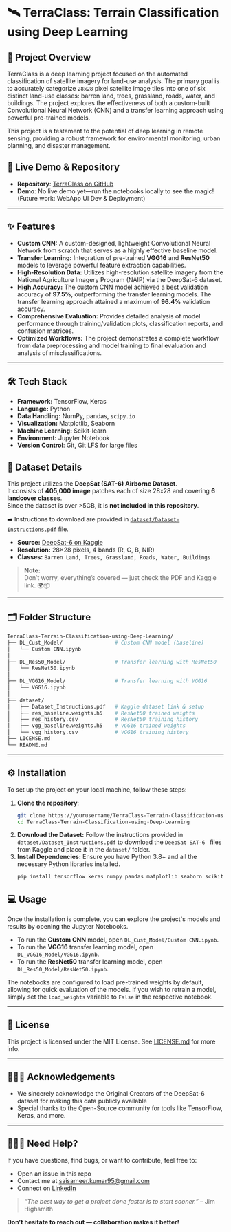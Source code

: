 # 🛰️ TerraClass: Terrain Classification using Deep Learning

## 📌 Project Overview

TerraClass is a deep learning project focused on the automated classification of satellite imagery for land-use analysis. The primary goal is to accurately categorize `28x28` pixel satellite image tiles into one of six distinct land-use classes: barren land, trees, grassland, roads, water, and buildings. The project explores the effectiveness of both a custom-built Convolutional Neural Network (CNN) and a transfer learning approach using powerful pre-trained models.

This project is a testament to the potential of deep learning in remote sensing, providing a robust framework for environmental monitoring, urban planning, and disaster management.

## 🔗 Live Demo & Repository
- **Repository**: [TerraClass on GitHub](https://github.com/DK-SAI07/TerraClass-Terrain-Classification-using-Deep-Learning.git)
- **Demo**: No live demo yet—run the notebooks locally to see the magic! (Future work: WebApp UI Dev & Deployment)

------------------------------------------------------------------------
## ✨ Features

* **Custom CNN:** A custom-designed, lightweight Convolutional Neural Network from scratch that serves as a highly effective baseline model.
* **Transfer Learning:** Integration of pre-trained **VGG16** and **ResNet50** models to leverage powerful feature extraction capabilities.
* **High-Resolution Data:** Utilizes high-resolution satellite imagery from the National Agriculture Imagery Program (NAIP) via the DeepSat-6 dataset.
* **High Accuracy:** The custom CNN model achieved a best validation accuracy of **97.5%**, outperforming the transfer learning models. The transfer learning approach attained a maximum of **96.4%** validation accuracy.
* **Comprehensive Evaluation:** Provides detailed analysis of model performance through training/validation plots, classification reports, and confusion matrices.
* **Optimized Workflows:** The project demonstrates a complete workflow from data preprocessing and model training to final evaluation and analysis of misclassifications.

------------------------------------------------------------------------
## 🛠️ Tech Stack
* **Framework:** TensorFlow, Keras
* **Language:** Python
* **Data Handling:** NumPy, pandas, `scipy.io`
* **Visualization:** Matplotlib, Seaborn
* **Machine Learning:** Scikit-learn
* **Environment:** Jupyter Notebook
* **Version Control**: Git, Git LFS for large files

## 📄 Dataset Details
This project utilizes the **DeepSat (SAT-6) Airborne Dataset**.  
It consists of **405,000 image** patches each of size 28x28 and covering **6 landcover classes**. <br/>
Since the dataset is over >5GB, it is **not included in this repository**.  

➡️ Instructions to download are provided in [`dataset/Dataset-Instructions.pdf`](dataset/Dataset_Instructions.pdf) file.  

- **Source:** [DeepSat-6 on Kaggle](https://www.kaggle.com/datasets/crawford/deepsat-sat6/data?select=sat-6-full.mat)  
- **Resolution:** 28×28 pixels, 4 bands (R, G, B, NIR)  
- **Classes:** `Barren Land, Trees, Grassland, Roads, Water, Buildings`

> **Note:**  
> Don’t worry, everything’s covered — just check the PDF and Kaggle link. 🌍📦

------------------------------------------------------------------------
## 🗂️ Folder Structure

``` bash
TerraClass-Terrain-Classification-using-Deep-Learning/
├── DL_Cust_Model/                 # Custom CNN model (baseline)
│   └── Custom CNN.ipynb
│
├── DL_Res50_Model/                # Transfer learning with ResNet50
│   └── ResNet50.ipynb
│
├── DL_VGG16_Model/                # Transfer learning with VGG16
│   └── VGG16.ipynb
│
├── dataset/                    
│   ├── Dataset_Instructions.pdf   # Kaggle dataset link & setup
│   ├── res_baseline.weights.h5    # ResNet50 trained weights
│   ├── res_history.csv            # ResNet50 training history
│   ├── vgg_baseline.weights.h5    # VGG16 trained weights
│   └── vgg_history.csv            # VGG16 training history
├── LICENSE.md
└── README.md            
```

------------------------------------------------------------------------
## ⚙️ Installation

To set up the project on your local machine, follow these steps:
1. **Clone the repository**:
    ```bash
    git clone https://yourusername/TerraClass-Terrain-Classification-using-Deep-Learning.git
    cd TerraClass-Terrain-Classification-using-Deep-Learning
    ```
2.  **Download the Dataset:** Follow the instructions provided in `dataset/Dataset_Instructions.pdf` to download the `DeepSat SAT-6
` files from Kaggle and place it in the `dataset/` folder.
3.  **Install Dependencies:** Ensure you have Python 3.8+ and all the necessary Python libraries installed.
    ```bash
    pip install tensorflow keras numpy pandas matplotlib seaborn scikit-learn scipy 
    ```

## 💻 Usage

Once the installation is complete, you can explore the project's models and results by opening the Jupyter Notebooks.

* To run the **Custom CNN** model, open `DL_Cust_Model/Custom CNN.ipynb`.
* To run the **VGG16** transfer learning model, open `DL_VGG16_Model/VGG16.ipynb`.
* To run the **ResNet50** transfer learning model, open `DL_Res50_Model/ResNet50.ipynb`.

The notebooks are configured to load pre-trained weights by default, allowing for quick evaluation of the models. If you wish to retrain a model, simply set the `load_weights` variable to `False` in the respective notebook.

------------------------------------------------------------------------
## 📜 License

This project is licensed under the MIT License. See
[LICENSE.md](./LICENSE.md) for more info.

------------------------------------------------------------------------
## 👨🏻‍💻 Acknowledgements
- We sincerely acknowledge the Original Creators of the DeepSat-6 dataset for making this data publicly available 
- Special thanks to the Open-Source community for tools like TensorFlow, Keras, and more.

------------------------------------------------------------------------
## 🙋🏻‍♂️ Need Help?

If you have questions, find bugs, or want to contribute, feel free to:

- Open an issue in this repo  
- Contact me at [saisameer.kumar95@gmail.com](mailto:saisameer.kumar95@gmail.com)  
- Connect on [LinkedIn](https://www.linkedin.com/in/sameerkumar-divi/)

> *“The best way to get a project done faster is to start sooner.”* – Jim Highsmith 


**Don’t hesitate to reach out — collaboration makes it better!**
